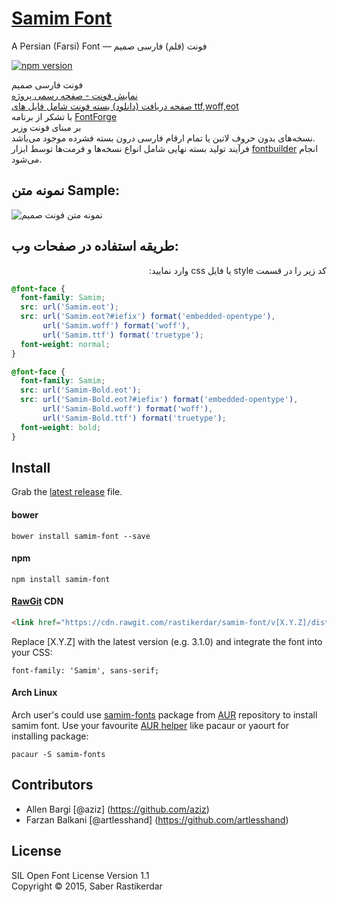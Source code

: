 # [Samim Font](http://rastikerdar.github.io/samim-font/)
A Persian (Farsi) Font &mdash; فونت (قلم) فارسی صمیم

[![npm version](https://badge.fury.io/js/samim-font.svg)](https://badge.fury.io/js/samim-font)

فونت فارسی صمیم  
[نمایش فونت - صفحه رسمی پروژه](https://rastikerdar.github.io/samim-font)  
[صفحه دریافت (دانلود) بسته فونت شامل فایل های ttf,woff,eot](https://github.com/rastikerdar/samim-font/releases)  
با تشکر از برنامه [FontForge](https://fontforge.github.io)  
بر مبنای فونت [وزیر](https://rastikerdar.github.io/vazir-font)  
نسخه‌های بدون حروف لاتین یا تمام ارقام فارسی درون بسته فشرده موجود می‌باشد.  
فرآیند تولید بسته نهایی شامل انواع نسخه‌ها و فرمت‌ها توسط ابزار [fontbuilder](https://github.com/rastikerdar/fontbuilder) انجام می‌شود.

## نمونه متن Sample:
![نمونه متن فونت صمیم](./sample.png)

## طریقه استفاده در صفحات وب:

<p lang="fa" dir="rtl" align="right">
کد زیر را در قسمت style یا فایل css وارد نمایید:
</p>


```css
@font-face {
  font-family: Samim;
  src: url('Samim.eot');
  src: url('Samim.eot?#iefix') format('embedded-opentype'),
       url('Samim.woff') format('woff'),
       url('Samim.ttf') format('truetype');
  font-weight: normal;
}

@font-face {
  font-family: Samim;
  src: url('Samim-Bold.eot');
  src: url('Samim-Bold.eot?#iefix') format('embedded-opentype'),
       url('Samim-Bold.woff') format('woff'),
       url('Samim-Bold.ttf') format('truetype');
  font-weight: bold;
}
```

## Install

Grab the [latest release](https://github.com/rastikerdar/samim-font/releases/latest) file.

#### bower

```shell
bower install samim-font --save
```

#### npm

```shell
npm install samim-font
```

#### [RawGit](https://rawgit.com) CDN

```html
<link href="https://cdn.rawgit.com/rastikerdar/samim-font/v[X.Y.Z]/dist/font-face.css" rel="stylesheet" type="text/css" />
```

Replace [X.Y.Z] with the latest version (e.g. 3.1.0) and integrate the font into your CSS:

```
font-family: 'Samim', sans-serif;
```

#### Arch Linux

Arch user's could use [samim-fonts](https://aur.archlinux.org/packages/samim-fonts/) package from [AUR](https://aur.archlinux.org/) repository to install samim font. Use your favourite [AUR helper](https://wiki.archlinux.org/index.php/AUR_helpers) like pacaur or yaourt for installing package:

```shell
pacaur -S samim-fonts
```

## Contributors

- Allen Bargi [@aziz] (https://github.com/aziz)
- Farzan Balkani [@artlesshand] (https://github.com/artlesshand)

## License
SIL Open Font License Version 1.1  
Copyright &copy; 2015, Saber Rastikerdar
